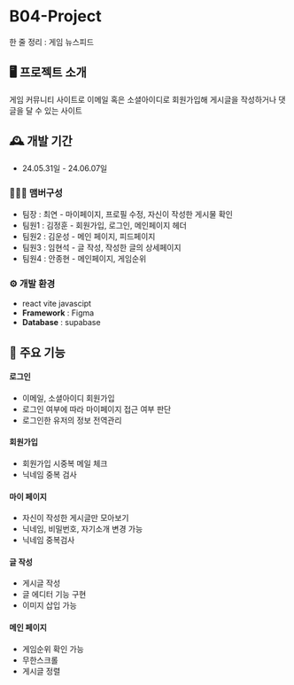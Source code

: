 # B04-Project

한 줄 정리 : 게임 뉴스피드

## 🖥️ 프로젝트 소개

게임 커뮤니티 사이트로 이메일 혹은 소셜아이디로 회원가입해 게시글을 작성하거나 댓글을 달 수 있는 사이트
<br>

## 🕰️ 개발 기간

- 24.05.31일 - 24.06.07일

### 🧑‍🤝‍🧑 맴버구성

- 팀장 : 최연 - 마이페이지, 프로필 수정, 자신이 작성한 게시물 확인
- 팀원1 : 김정훈 - 회원가입, 로그인, 메인페이지 헤더
- 팀원2 : 김운성 - 메인 페이지, 피드페이지
- 팀원3 : 임현석 - 글 작성, 작성한 글의 상세페이지
- 팀원4 : 안종현 - 메인페이지, 게임순위

### ⚙️ 개발 환경

- react vite javascipt
- **Framework** : Figma
- **Database** : supabase

## 📌 주요 기능

#### 로그인

- 이메일, 소셜아이디 회원가입
- 로그인 여부에 따라 마이페이지 접근 여부 판단
- 로그인한 유저의 정보 전역관리

#### 회원가입

- 회원가입 시중복 메일 체크
- 닉네임 중복 검사

#### 마이 페이지

- 자신이 작성한 게시글만 모아보기
- 닉네임, 비밀번호, 자기소개 변경 가능
- 닉네임 중복검사

#### 글 작성

- 게시글 작성
- 글 에디터 기능 구현
- 이미지 삽입 가능

#### 메인 페이지

- 게임순위 확인 가능
- 무한스크롤
- 게시글 정렬
